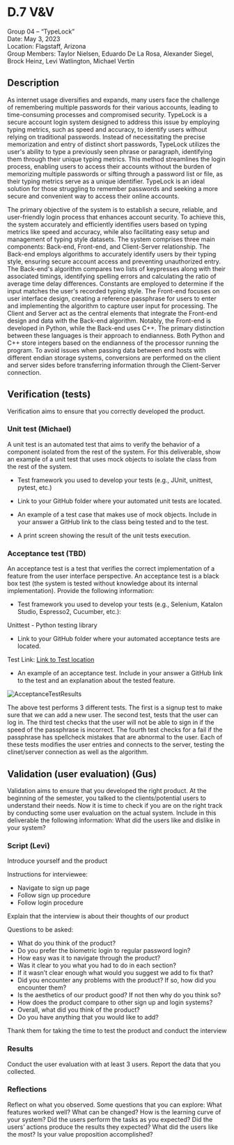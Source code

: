 # D.7 V&V

Group 04 – “TypeLock”\
Date: May 3, 2023\
Location: Flagstaff, Arizona\
Group Members: Taylor Nielsen, Eduardo De La Rosa, Alexander Siegel, Brock Heinz, Levi Watlington, Michael Vertin

## Description

As internet usage diversifies and expands, many users face the challenge of remembering multiple passwords for their various accounts, leading to time-consuming processes and compromised security. TypeLock is a secure account login system designed to address this issue by employing typing metrics, such as speed and accuracy, to identify users without relying on traditional passwords. Instead of necessitating the precise memorization and entry of distinct short passwords, TypeLock utilizes the user's ability to type a previously seen phrase or paragraph, identifying them through their unique typing metrics. This method streamlines the login process, enabling users to access their accounts without the burden of memorizing multiple passwords or sifting through a password list or file, as their typing metrics serve as a unique identifier. TypeLock is an ideal solution for those struggling to remember passwords and seeking a more secure and convenient way to access their online accounts.

The primary objective of the system is to establish a secure, reliable, and user-friendly login process that enhances account security. To achieve this, the system accurately and efficiently identifies users based on typing metrics like speed and accuracy, while also facilitating easy setup and management of typing style datasets. The system comprises three main components: Back-end, Front-end, and Client-Server relationship. The Back-end employs algorithms to accurately identify users by their typing style, ensuring secure account access and preventing unauthorized entry. The Back-end's algorithm compares two lists of keypresses along with their associated timings, identifying spelling errors and calculating the ratio of average time delay differences. Constants are employed to determine if the input matches the user's recorded typing style. The Front-end focuses on user interface design, creating a reference passphrase for users to enter and implementing the algorithm to capture user input for processing. The Client and Server act as the central elements that integrate the Front-end design and data with the Back-end algorithm. Notably, the Front-end is developed in Python, while the Back-end uses C++. The primary distinction between these languages is their approach to endianness. Both Python and C++ store integers based on the endianness of the processor running the program. To avoid issues when passing data between end hosts with different endian storage systems, conversions are performed on the client and server sides before transferring information through the Client-Server connection.

## Verification (tests)

Verification aims to ensure that you correctly developed the product.

### Unit test (Michael)

A unit test is an automated test that aims to verify the behavior of a component isolated from the rest of the system. For this deliverable, show an example of a unit test that uses mock objects to isolate the class from the rest of the system.

- Test framework you used to develop your tests (e.g., JUnit, unittest, pytest, etc.)

- Link to your GitHub folder where your automated unit tests are located.

- An example of a test case that makes use of mock objects. Include in your answer a GitHub link to the class being tested and to the test.

- A print screen showing the result of the unit tests execution.

### Acceptance test (TBD)

An acceptance test is a test that verifies the correct implementation of a feature from the user interface perspective. An acceptance test is a black box test (the system is tested without knowledge about its internal implementation). Provide the following information:

- Test framework you used to develop your tests (e.g., Selenium, Katalon Studio, Espresso2, Cucumber, etc.):

Unittest - Python testing library

- Link to your GitHub folder where your automated acceptance tests are located.

Test Link: [Link to Test location](https://github.com/Gus-Siegel/ProjectPassword/tree/main/Current_Release/FrontEndClient)

- An example of an acceptance test. Include in your answer a GitHub link to the test and an explanation about the tested feature.

![AcceptanceTestResults](https://github.com/Gus-Siegel/ProjectPassword/blob/main/Deliverables/Submitted/AcceptanceTest.png)

The above test performs 3 different tests. The first is a signup test to make sure that we can add a new user. The second test, tests that the user can log in. The third test checks that the user will not be able to sign in if the speed of the passphrase is incorrect. The fourth test checks for a fail if the passphrase has spellcheck mistakes that are abnormal to the user. Each of these tests modifies the user entries and connects to the server, testing the clinet/server connection as well as the algorithm.

## Validation (user evaluation) (Gus)

Validation aims to ensure that you developed the right product. At the beginning of the semester, you talked to the clients/potential users to understand their needs. Now it is time to check if you are on the right track by conducting some user evaluation on the actual system. Include in this deliverable the following information: What did the users like and dislike in your system?

### Script (Levi)

Introduce yourself and the product

Instructions for interviewee:
 - Navigate to sign up page
 - Follow sign up procedure
 - Follow login procedure

Explain that the interview is about their thoughts of our product

Questions to be asked:
 - What do you think of the product?
 - Do you prefer the biometric login to regular password login?
 - How easy was it to navigate through the product?
 - Was it clear to you what you had to do in each section?
 - If it wasn’t clear enough what would you suggest we add to fix that?
 - Did you encounter any problems with the product? If so, how did you encounter them?
 - Is the aesthetics of our product good? If not then why do you think so?
 - How does the product compare to other sign up and login systems?
 - Overall, what did you think of the product?
 - Do you have anything that you would like to add?

Thank them for taking the time to test the product and conduct the interview


### Results

Conduct the user evaluation with at least 3 users. Report the data that you collected.

### Reflections

Reflect on what you observed. Some questions that you can explore: What features worked well? What can be changed? How is the learning curve of your system? Did the users perform the tasks as you expected? Did the users’ actions produce the results they expected? What did the users like the most? Is your value proposition accomplished?
